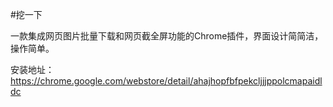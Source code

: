 #挖一下


一款集成网页图片批量下载和网页截全屏功能的Chrome插件，界面设计简简洁，操作简单。

安装地址：
https://chrome.google.com/webstore/detail/ahajhopfbfpekcljjjppolcmapaidldc